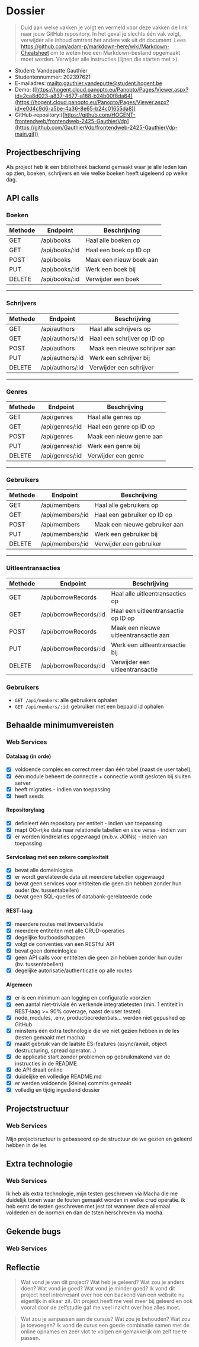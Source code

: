 # Dossier

> Duid aan welke vakken je volgt en vermeld voor deze vakken de link naar jouw GitHub repository. In het geval je slechts één vak volgt, verwijder alle inhoud omtrent het andere vak uit dit document.
> Lees <https://github.com/adam-p/markdown-here/wiki/Markdown-Cheatsheet> om te weten hoe een Markdown-bestand opgemaakt moet worden.
> Verwijder alle instructies (lijnen die starten met >).

- Student: Vandeputte Gauthier 
- Studentennummer: 202397621
- E-mailadres: <mailto:gauthier.vandeputte@student.hogent.be>
- Demo: ([https://hogent.cloud.panopto.eu/Panopto/Pages/Viewer.aspx?id=2ca8d023-a837-4677-a188-b24b00f8da64](https://hogent.cloud.panopto.eu/Panopto/Pages/Viewer.aspx?id=e0d4c9d6-a5be-4a36-8e65-b24c01655da8))
- GitHub-repository:([https://github.com/HOGENT-frontendweb/frontendweb-2425-GauthierVdp](https://github.com/GauthierVdp/frontendweb-2425-GauthierVdp-main.git))


## Projectbeschrijving

Als project heb ik een bibliotheek backend gemaakt waar je alle leden kan op zien, boeken, schrijvers en wie welke boeken heeft uigeleend op welke dag.

## API calls

### **Boeken**
| Methode | Endpoint             | Beschrijving                      |
|---------|----------------------|-----------------------------------|
| GET     | /api/books           | Haal alle boeken op                |
| GET     | /api/books/:id       | Haal een boek op ID op             |
| POST    | /api/books           | Maak een nieuw boek aan            |
| PUT     | /api/books/:id       | Werk een boek bij                  |
| DELETE  | /api/books/:id       | Verwijder een boek                 |

---

### **Schrijvers**
| Methode | Endpoint             | Beschrijving                      |
|---------|----------------------|-----------------------------------|
| GET     | /api/authors       | Haal alle schrijvers op            |
| GET     | /api/authors/:id   | Haal een schrijver op ID op        |
| POST    | /api/authors       | Maak een nieuwe schrijver aan      |
| PUT     | /api/authors/:id   | Werk een schrijver bij             |
| DELETE  | /api/authors/:id   | Verwijder een schrijver            |

---

### **Genres**
| Methode | Endpoint             | Beschrijving                      |
|---------|----------------------|-----------------------------------|
| GET     | /api/genres           | Haal alle genres op                |
| GET     | /api/genres/:id       | Haal een genre op ID op            |
| POST    | /api/genres           | Maak een nieuw genre aan           |
| PUT     | /api/genres/:id       | Werk een genre bij                 |
| DELETE  | /api/genres/:id       | Verwijder een genre                |

---

### **Gebruikers**
| Methode | Endpoint             | Beschrijving                      |
|---------|----------------------|-----------------------------------|
| GET     | /api/members       | Haal alle gebruikers op            |
| GET     | /api/members/:id   | Haal een gebruiker op ID op        |
| POST    | /api/members       | Maak een nieuwe gebruiker aan      |
| PUT     | /api/members/:id   | Werk een gebruiker bij             |
| DELETE  | /api/members/:id   | Verwijder een gebruiker            |

---

### **Uitleentransacties**
| Methode | Endpoint             | Beschrijving                      |
|---------|----------------------|-----------------------------------|
| GET     | /api/borrowRecords | Haal alle uitleentransacties op  |
| GET     | /api/borrowRecords/:id | Haal een uitleentransactie op ID op |
| POST    | /api/borrowRecords | Maak een nieuwe uitleentransactie aan |
| PUT     | /api/borrowRecords/:id | Werk een uitleentransactie bij |
| DELETE  | /api/borrowRecords/:id | Verwijder een uitleentransactie |

### Gebruikers

- `GET /api/members`: alle gebruikers ophalen
- `GET /api/members/:id`: gebruiker met een bepaald id ophalen

## Behaalde minimumvereisten

### Web Services

#### Datalaag (in orde)
- [x] voldoende complex en correct meer dan één tabel (naast de user tabel), 
- [x] één module beheert de connectie + connectie wordt gesloten bij sluiten server
- [x] heeft migraties - indien van toepassing
- [x] heeft seeds
#### Repositorylaag

- [x] definieert één repository per entiteit - indien van toepassing
- [x] mapt OO-rijke data naar relationele tabellen en vice versa - indien van 
- [x] er worden kindrelaties opgevraagd (m.b.v. JOINs) - indien van toepassing

#### Servicelaag met een zekere complexiteit
- [x] bevat alle domeinlogica
- [x] er wordt gerelateerde data uit meerdere tabellen opgevraagd
- [x] bevat geen services voor entiteiten die geen zin hebben zonder hun ouder (bv. tussentabellen)
- [x] bevat geen SQL-queries of databank-gerelateerde code
#### REST-laag

- [x] meerdere routes met invoervalidatie
- [x] meerdere entiteiten met alle CRUD-operaties
- [x] degelijke foutboodschappen
- [x] volgt de conventies van een RESTful API
- [x] bevat geen domeinlogica
- [x] geen API calls voor entiteiten die geen zin hebben zonder hun ouder (bv. tussentabellen)
- [x] degelijke autorisatie/authenticatie op alle routes

#### Algemeen

- [x] er is een minimum aan logging en configuratie voorzien
- [x] een aantal niet-triviale én werkende integratietesten (min. 1 entiteit in REST-laag >= 90% coverage, naast de user testen)
- [x] node_modules, .env, productiecredentials... werden niet gepushed op GitHub
- [x] minstens één extra technologie die we niet gezien hebben in de les
(testen gemaakt met macha)
- [x] maakt gebruik van de laatste ES-features (async/await, object destructuring, spread operator...)
- [x] de applicatie start zonder problemen op gebruikmakend van de instructies in de README
- [x] de API draait online
- [x] duidelijke en volledige README.md
- [x] er werden voldoende (kleine) commits gemaakt
- [x] volledig en tijdig ingediend dossier

## Projectstructuur
### Web Services
Mijn projectsructuur is gebasseerd op de structuur de we gezien en geleerd hebben in de les


## Extra technologie
### Web Services
Ik heb als extra technologie, mijn testen geschreven via Macha die me duidelijk tonen waar de fouten gemaakt worden in welke crud operatie. ik heb eerst de testen geschreven met jest tot wanneer deze allemaal voldeden en de normen en dan de tsten herschreven via mocha.


## Gekende bugs
### Web Services
## Reflectie

> Wat vond je van dit project? Wat heb je geleerd? Wat zou je anders doen? Wat vond je goed? Wat vond je minder goed?
Ik vond dit project heel intrerresant over hoe een backend van een website nu eigenlijk in elkaar zit. Dit project heeft me veel meer bij geleerd en ook vooral door de zelfstudie gaf me veel inzicht over hoe alles moet.

> Wat zou je aanpassen aan de cursus? Wat zou je behouden? Wat zou je toevoegen?
Ik vond de curus een goede combinatie samen met de online opnames en zeer vlot te volgen en gemakkelijk om zelf toe te passen.
